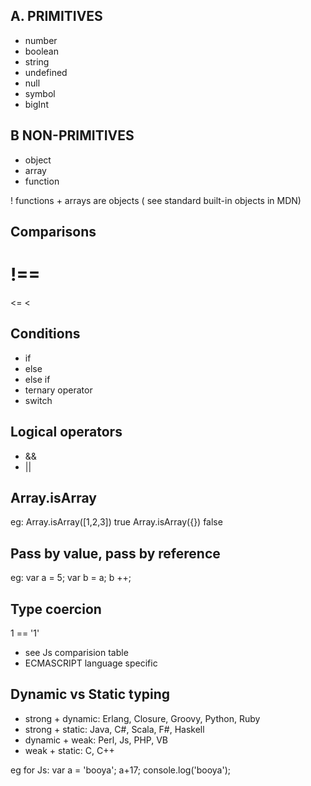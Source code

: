## A. PRIMITIVES
* number
* boolean
* string
* undefined
* null
* symbol
* bigInt

## B NON-PRIMITIVES
* object
* array
* function

! functions + arrays are objects ( see standard built-in objects in MDN)


## Comparisons
!==
===
<=
<
>

## Conditions
* if
* else
* else if
* ternary operator
* switch


## Logical operators
* &&
* ||


## Array.isArray
eg:
Array.isArray([1,2,3]) true
Array.isArray({}) false

## Pass by value, pass by reference

eg:
var a = 5;
var b = a;
 b ++;

 ## Type coercion

 1 == '1'
 - see Js comparision table
 - ECMASCRIPT language specific

 ## Dynamic vs Static typing

 * strong + dynamic: Erlang, Closure, Groovy, Python, Ruby
 * strong + static: Java, C#, Scala, F#, Haskell
 * dynamic + weak: Perl, Js, PHP, VB
 * weak + static: C, C++

 eg for Js:
 var a = 'booya';
 a+17;
 console.log('booya');